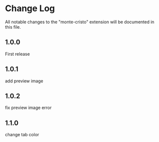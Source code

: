 # Change Log

All notable changes to the "monte-cristo" extension will be documented in this file.

## 1.0.0

First release

## 1.0.1

add preview image

## 1.0.2

fix preview image error

## 1.1.0

change tab color